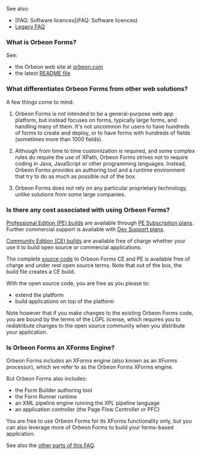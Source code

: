 See also:

- [FAQ: Software licences](FAQ: Software licences)
- [Legacy FAQ](https://sites.google.com/a/orbeon.com/forms/orbeon-forms-faq?pli=1)

### What is Orbeon Forms?

See:

- the Orbeon web site at [orbeon.com](http://www.orbeon.com/)
- the latest [README file](https://github.com/orbeon/orbeon-forms/blob/master/README.md)

### What differentiates Orbeon Forms from other web solutions?

A few things come to mind:

1. Orbeon Forms is not intended to be a general-purpose web app platform, but instead focuses on forms, typically large forms, and handling many of them. It's not uncommon for users to have hundreds of forms to create and deploy, or to have forms with hundreds of fields (sometimes more than 1000 fields).

2. Although from time to time customization is required, and some complex rules do require the use of XPath, Orbeon Forms strives not to require coding in Java, JavaScript or other programming languages. Instead, Orbeon Forms provides an authoring tool and a runtime environment that try to do as much as possible out of the box.

3. Orbeon Forms does not rely on any particular proprietary technology, unlike solutions from some large companies.

### Is there any cost associated with using Orbeon Forms?

[Professional Edition (PE) builds](http://www.orbeon.com/download) are available through [PE Subscription plans](http://www.orbeon.com/pricing). Further commercial support is available with [Dev Support plans](http://www.orbeon.com/services).

[Community Edition (CE) builds](http://www.orbeon.com/download) are available free of charge whether your use it to build open source or commercial applications.

The complete [source code](github.com/orbeon/orbeon-forms/) to Orbeon Forms CE and PE is available free of charge and under *real* open source terms. Note that out of the box, the build file creates a CE build.

With the open source code, you are free as you please to:

- extend the platform
- build applications on top of the platform

Note however that if you make changes to the existing Orbeon Forms code, you are bound by the terms of the LGPL license, which requires you to redistribute changes to the open source community when you distribute your application.

### Is Orbeon Forms an XForms Engine?

Orbeon Forms *includes* an XForms engine (also known as an XForms processor), which we refer to as the Orbeon Forms XForms engine.

But Orbeon Forms also includes:

- the Form Builder authoring tool
- the Form Runner runtime
- an XML pipeline engine running the XPL pipeline language
- an application controller (the Page Flow Controller or PFC)

You are free to use Orbeon Forms for its XForms functionality only, but you can also leverage more of Orbeon Forms to build your forms-based application.

See also the [other parts of this FAQ](https://sites.google.com/a/orbeon.com/forms/orbeon-forms-faq?pli=1).
